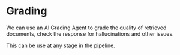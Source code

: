# Grading 

We can use an AI Grading Agent to grade the quality of retrieved documents, check the response for hallucinations and other issues.

This can be use at any stage in the pipeline.